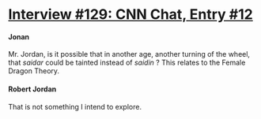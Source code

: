 # [Interview #129: CNN Chat, Entry #12](https://www.theoryland.com/intvmain.php?i=129#12)

#### Jonan

Mr. Jordan, is it possible that in another age, another turning of the wheel, that
*saidar*
could be tainted instead of
*saidin*
? This relates to the Female Dragon Theory.

#### Robert Jordan

That is not something I intend to explore.

